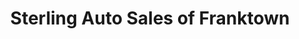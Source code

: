 ---
title: "Sterling Auto Sales of Franktown"
url: /franktown/sterling-auto-sales-of-franktown/
shop: car
---